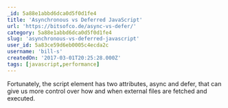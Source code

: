 ```yaml
---
_id: 5a88e1abbd6dca0d5f0d1fe4
title: 'Asynchronous vs Deferred JavaScript'
url: 'https://bitsofco.de/async-vs-defer/'
category: 5a88e1abbd6dca0d5f0d1fe4
slug: 'asynchronous-vs-deferred-javascript'
user_id: 5a83ce59d6eb0005c4ecda2c
username: 'bill-s'
createdOn: '2017-03-01T20:25:28.000Z'
tags: [javascript,performance]
---
```


Fortunately, the script element has two attributes, async and defer, that can give us more control over how and when external files are fetched and executed.
